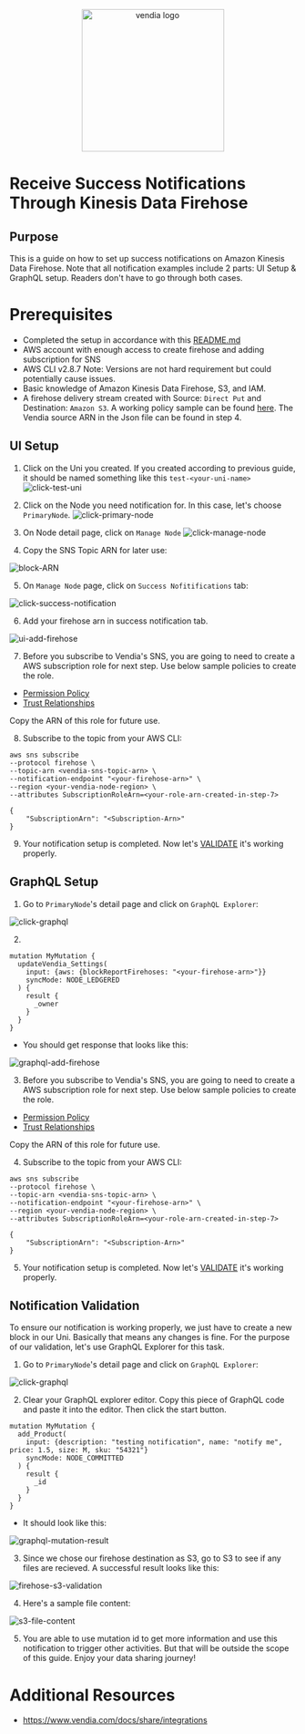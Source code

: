 <p align="center">
  <a href="https://vendia.net/">
    <img src="https://www.vendia.net/images/logo/black.svg" alt="vendia logo" width="250px">
  </a>
</p>

# Receive Success Notifications Through Kinesis Data Firehose

## Purpose
This is a guide on how to set up success notifications on Amazon Kinesis Data Firehose. Note that all notification examples include 2 parts: UI Setup & GraphQL setup. Readers don't have to go through both cases.

# Prerequisites
* Completed the setup in accordance with this [README.md](../../README.md)
* AWS account with enough access to create firehose and adding subscription for SNS
* AWS CLI v2.8.7 Note: Versions are not hard requirement but could potentially cause issues.
* Basic knowledge of Amazon Kinesis Data Firehose, S3, and IAM.
* A firehose delivery stream created with Source: `Direct Put` and Destination: `Amazon S3`. A working policy sample can be found [here](firehose-policy-sample.json). The Vendia source ARN in the Json file can be found in step 4.

## UI Setup
1. Click on the Uni you created. If you created according to previous guide, it should be named something like this `test-<your-uni-name>`
![click-test-uni](../../img/re-usable/click-test-uni.png)

2. Click on the Node you need notification for. In this case, let's choose `PrimaryNode`.
![click-primary-node](../../img/re-usable/click-primary-node.png)

3. On Node detail page, click on `Manage Node`
![click-manage-node](../../img/re-usable/click-manage-node.png)

4. Copy the SNS Topic ARN for later use:

![block-ARN](../../img/re-usable/block-arn.png)

5. On `Manage Node` page, click on `Success Nofitifications` tab:

![click-success-notification](../../img/success/click-success-notification.png)

6. Add your firehose arn in success notification tab.

![ui-add-firehose](../../img/success/firehose/ui-add-firehose.png)

7. Before you subscribe to Vendia's SNS, you are going to need to create a AWS subscription role for next step. Use below sample policies to create the role.
* [Permission Policy](subscription-permission-policy.json)
* [Trust Relationships](trust-relationship.json)

Copy the ARN of this role for future use.

8. Subscribe to the topic from your AWS CLI:

```
aws sns subscribe 
--protocol firehose \
--topic-arn <vendia-sns-topic-arn> \
--notification-endpoint "<your-firehose-arn>" \
--region <your-vendia-node-region> \
--attributes SubscriptionRoleArn=<your-role-arn-created-in-step-7>

{
    "SubscriptionArn": "<Subscription-Arn>"
}
```

9. Your notification setup is completed. Now let's [VALIDATE](#notification-validation) it's working properly.

## GraphQL Setup

1. Go to `PrimaryNode`'s detail page and click on `GraphQL Explorer`: 

![click-graphql](../../img/re-usable/click-grahql-explorer.png)

2. 

```
mutation MyMutation {
  updateVendia_Settings(
    input: {aws: {blockReportFirehoses: "<your-firehose-arn>"}}
    syncMode: NODE_LEDGERED
  ) {
    result {
      _owner
    }
  }
}

```

* You should get response that looks like this:

![graphql-add-firehose](../../img/success/firehose/graphql-add-firehose.png)

3. Before you subscribe to Vendia's SNS, you are going to need to create a AWS subscription role for next step. Use below sample policies to create the role.
* [Permission Policy](subscription-permission-policy.json)
* [Trust Relationships](trust-relationship.json)

Copy the ARN of this role for future use.

4. Subscribe to the topic from your AWS CLI:

```
aws sns subscribe 
--protocol firehose \
--topic-arn <vendia-sns-topic-arn> \
--notification-endpoint "<your-firehose-arn>" \
--region <your-vendia-node-region> \
--attributes SubscriptionRoleArn=<your-role-arn-created-in-step-7>

{
    "SubscriptionArn": "<Subscription-Arn>"
}
```

5. Your notification setup is completed. Now let's [VALIDATE](#notification-validation) it's working properly.

## Notification Validation
To ensure our notification is working properly, we just have to create a new block in our Uni. Basically that means any changes is fine. For the purpose of our validation, let's use GraphQL Explorer for this task.

<!-- step 1 and 2 are reusable for all examples -->

1. Go to `PrimaryNode`'s detail page and click on `GraphQL Explorer`: 

![click-graphql](../../img/re-usable/click-grahql-explorer.png)

<!-- Two step 2s are provided for success and error cases respectively -->

2. Clear your GraphQL explorer editor. Copy this piece of GraphQL code and paste it into the editor. Then click the start button.
```
mutation MyMutation {
  add_Product(
    input: {description: "testing notification", name: "notify me", price: 1.5, size: M, sku: "54321"}
    syncMode: NODE_COMMITTED
  ) {
    result {
      _id
    }
  }
}
```
* It should look like this:

![graphql-mutation-result](../../img/re-usable/create-new-block.png)

3. Since we chose our firehose destination as S3, go to S3 to see if any files are recieved. A successful result looks like this:

![firehose-s3-validation](../../img/success/firehose/s3-file-result.png)

4. Here's a sample file content:

![s3-file-content](../../img/success/firehose/s3-file-content.png)


5. You are able to use mutation id to get more information and use this notification to trigger other activities. But that will be outside the scope of this guide. Enjoy your data sharing journey!

# Additional Resources

* https://www.vendia.com/docs/share/integrations